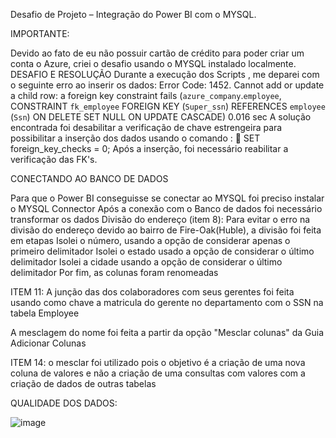 Desafio de Projeto – Integração do Power BI com o MYSQL.

IMPORTANTE:

Devido ao fato de eu não possuir cartão de crédito para poder criar um conta o Azure, criei o desafio usando o MYSQL instalado localmente.
DESAFIO E RESOLUÇÃO 
Durante a execução dos Scripts , me deparei com o seguinte erro ao inserir os dados:
Error Code: 1452. Cannot add or update a child row: a foreign key constraint fails (`azure_company`.`employee`, CONSTRAINT `fk_employee` FOREIGN KEY (`Super_ssn`) REFERENCES `employee` (`Ssn`) ON DELETE SET NULL ON UPDATE CASCADE)	0.016 sec
A solução encontrada foi desabilitar a verificação de chave estrengeira para possibilitar a inserção dos dados usando o comando : 
	SET foreign_key_checks = 0;
Após a inserção, foi necessário reabilitar a verificação das FK's.

CONECTANDO AO BANCO DE DADOS

Para que o Power BI conseguisse se conectar ao MYSQL foi preciso instalar o MYSQL Connector
Após a conexão com o Banco de dados foi necessário transformar os dados
Divisão do endereço (item 8):
Para evitar o erro na divisão do endereço devido ao bairro de Fire-Oak(Huble), a divisão foi feita em etapas
Isolei o número, usando a opção de considerar apenas o primeiro delimitador
Isolei o estado usado a opção de considerar o último delimitador
Isolei a cidade usando a opção de considerar o último delimitador
Por fim, as colunas foram renomeadas

ITEM 11:
A junção das dos colaboradores com seus gerentes foi feita usando como chave a matricula do gerente no departamento com o SSN na tabela Employee

A mesclagem do nome foi feita a partir da opção "Mesclar colunas" da Guia Adicionar Colunas

ITEM 14:
o mesclar foi utilizado pois o objetivo é a criação de uma nova coluna de valores e não a criação de uma consultas com valores com a criação de dados de outras tabelas


QUALIDADE DOS DADOS: 

![image](https://github.com/andresantana1988/desafio_power_bi_mysql/assets/100046339/eb5b75dc-741d-44ae-8419-67176b9c19b0)


